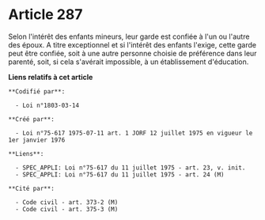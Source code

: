 # Article 287

Selon l'intérêt des enfants mineurs, leur garde est confiée à l'un ou l'autre des époux. A titre exceptionnel et si l'intérêt
des enfants l'exige, cette garde peut être confiée, soit à une autre personne choisie de préférence dans leur parenté, soit,
si cela s'avérait impossible, à un établissement d'éducation.

**Liens relatifs à cet article**

	**Codifié par**:

	  - Loi n°1803-03-14

	**Créé par**:

	  - Loi n°75-617 1975-07-11 art. 1 JORF 12 juillet 1975 en vigueur le 1er janvier 1976

	**Liens**:

	  - SPEC_APPLI: Loi n°75-617 du 11 juillet 1975 - art. 23, v. init.
	  - SPEC_APPLI: Loi n°75-617 du 11 juillet 1975 - art. 24 (M)

	**Cité par**:

	  - Code civil - art. 373-2 (M)
	  - Code civil - art. 375-3 (M)
